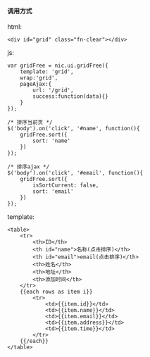 #### 调用方式 ####

html:

	<div id="grid" class="fn-clear"></div>
	
js:

	var gridFree = nic.ui.gridFree({
		template: 'grid',
		wrap:'grid',
		pageAjax:{
			url: '/grid',
			success:function(data){}
		}
	});
	
	/* 排序当前页 */
	$('body').on('click', '#name', function(){
		gridFree.sort({
			sort: 'name'
		})
	});
	
	/* 排序ajax */
	$('body').on('click', '#email', function(){
		gridFree.sort({
			isSortCurrent: false,
			sort: 'email'
		})
	});	
	
template:

	<table>
		<tr>
			<th>ID</th>
			<th id="name">名称(点击排序)</th>
			<th id="email">email(点击排序)</th>
			<th>姓名</th>
			<th>地址</th>
			<th>添加时间</th>
		</tr>
		{{each rows as item i}}
			<tr>
				<td>{{item.id}}</td>
				<td>{{item.name}}</td>
				<td>{{item.email}}</td>
				<td>{{item.address}}</td>
				<td>{{item.time}}</td>
			</tr>
		{{/each}}
	</table>
